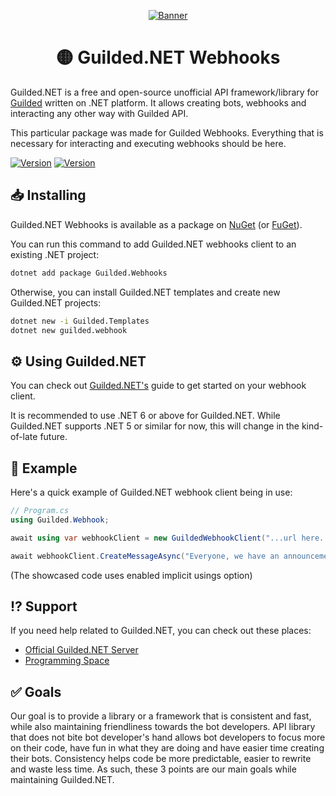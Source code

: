 <div align="center">

[![Banner](https://raw.githubusercontent.com/Guilded-NET/Guilded.NET/early-access/assets/Banner.png)](https://github.com/Guilded-NET/Guilded.NET)

# 🟡 Guilded.NET Webhooks
</div>

Guilded.NET is a free and open-source unofficial API framework/library for [Guilded](https://guilded.gg/) written on .NET platform. It allows creating bots, webhooks and interacting any other way with Guilded API.

This particular package was made for Guilded Webhooks. Everything that is necessary for interacting and executing webhooks should be here.

[![Version](https://img.shields.io/badge/Version-0.10.0-red?style=for-the-badge)](https://github.com/IdkGoodName/Guilded.NET) [![Version](https://img.shields.io/badge/Version-Beta-orange?style=for-the-badge)](https://github.com/Guilded-NET/Guilded.NET)

## 📥 Installing

Guilded.NET Webhooks is available as a package on [NuGet](https://www.nuget.org/packages/Guilded.Webhooks/) (or [FuGet](https://www.fuget.org/packages/Guilded.Webhooks/)).

You can run this command to add Guilded.NET webhooks client to an existing .NET project:

```bash
dotnet add package Guilded.Webhooks
```

Otherwise, you can install Guilded.NET templates and create new Guilded.NET projects:

```bash
dotnet new -i Guilded.Templates
dotnet new guilded.webhook
```

## ⚙️ Using Guilded.NET

You can check out [Guilded.NET's](https://guilded-net.github.io/docs/webhooks) guide to get started on your webhook client.

It is recommended to use .NET 6 or above for Guilded.NET. While Guilded.NET supports .NET 5 or similar for now, this will change in the kind-of-late future.

## 📙 Example

Here's a quick example of Guilded.NET webhook client being in use:

```cs
// Program.cs
using Guilded.Webhook;

await using var webhookClient = new GuildedWebhookClient("...url here...", "... another webhook's url here...", ...);

await webhookClient.CreateMessageAsync("Everyone, we have an announcement to make: Stop bullying!");
```

(The showcased code uses enabled implicit usings option)

## ⁉️ Support

If you need help related to Guilded.NET, you can check out these places:

- [Official Guilded.NET Server](https://guilded.gg/Guilded-NET)
- [Programming Space](https://guilded.gg/programming)

## ✅ Goals

Our goal is to provide a library or a framework that is consistent and fast, while also maintaining friendliness towards the bot developers. API library that does not bite bot developer's hand allows bot developers to focus more on their code, have fun in what they are doing and have easier time creating their bots. Consistency helps code be more predictable, easier to rewrite and waste less time. As such, these 3 points are our main goals while maintaining Guilded.NET.
